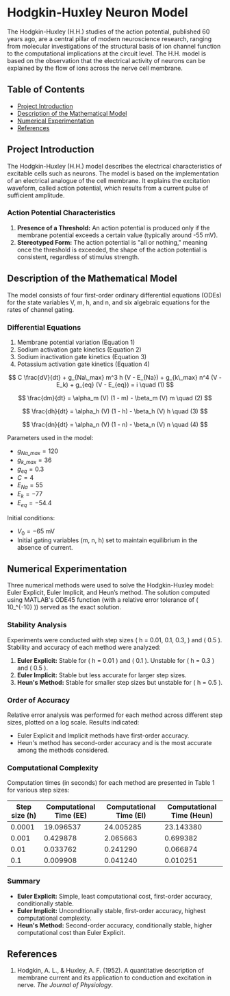 # Hodgkin-Huxley Neuron Model

The Hodgkin-Huxley (H.H.) studies of the action potential, published 60 years ago, are a central pillar of modern neuroscience research, ranging from molecular investigations of the structural basis of ion channel function to the computational implications at the circuit level. The H.H. model is based on the observation that the electrical activity of neurons can be explained by the flow of ions across the nerve cell membrane.

## Table of Contents

<ul>
<li><a href="#project-introduction">Project Introduction</a></li>
<li><a href="#description-of-the-mathematical-model">Description of the Mathematical Model</a></li>
<li><a href="#numerical-experimentation">Numerical Experimentation</a></li>
<li><a href="#references">References</a></li>
</ul>

## Project Introduction

The Hodgkin-Huxley (H.H.) model describes the electrical characteristics of excitable cells such as neurons. The model is based on the implementation of an electrical analogue of the cell membrane. It explains the excitation waveform, called action potential, which results from a current pulse of sufficient amplitude.

### Action Potential Characteristics

1. **Presence of a Threshold:** An action potential is produced only if the membrane potential exceeds a certain value (typically around -55 mV).
2. **Stereotyped Form:** The action potential is "all or nothing," meaning once the threshold is exceeded, the shape of the action potential is consistent, regardless of stimulus strength.

## Description of the Mathematical Model

The model consists of four first-order ordinary differential equations (ODEs) for the state variables V, m, h, and n, and six algebraic equations for the rates of channel gating.

### Differential Equations

1. Membrane potential variation (Equation 1)
2. Sodium activation gate kinetics (Equation 2)
3. Sodium inactivation gate kinetics (Equation 3)
4. Potassium activation gate kinetics (Equation 4)

$$
C \frac{dV}{dt} + g_{Na\_max} m^3 h (V - E_{Na}) + g_{k\_max} n^4 (V - E_k) + g_{eq} (V - E_{eq}) = i \quad (1)
$$

$$
\frac{dm}{dt} = \alpha_m (V) (1 - m) - \beta_m (V) m \quad (2)
$$

$$
\frac{dh}{dt} = \alpha_h (V) (1 - h) - \beta_h (V) h \quad (3)
$$

$$
\frac{dn}{dt} = \alpha_n (V) (1 - n) - \beta_n (V) n \quad (4)
$$

Parameters used in the model:
- $g_{Na\_max} = 120$
- $g_{k\_max} = 36$
- $g_{eq} = 0.3$
- $C = 4$
- $E_{Na} = 55$
- $E_k = -77$
- $E_{eq} = -54.4$

Initial conditions:
- $V_{0} = -65$ mV
- Initial gating variables (m, n, h) set to maintain equilibrium in the absence of current.

## Numerical Experimentation

Three numerical methods were used to solve the Hodgkin-Huxley model: Euler Explicit, Euler Implicit, and Heun’s method. The solution computed using MATLAB's ODE45 function (with a relative error tolerance of \( 10_^{-10} \)) served as the exact solution.

### Stability Analysis

Experiments were conducted with step sizes \( h = 0.01, 0.1, 0.3, \) and \( 0.5 \). Stability and accuracy of each method were analyzed:

1. **Euler Explicit:** Stable for \( h = 0.01 \) and \( 0.1 \). Unstable for \( h = 0.3 \) and \( 0.5 \).
2. **Euler Implicit:** Stable but less accurate for larger step sizes.
3. **Heun's Method:** Stable for smaller step sizes but unstable for \( h = 0.5 \).

### Order of Accuracy

Relative error analysis was performed for each method across different step sizes, plotted on a log scale. Results indicated:
- Euler Explicit and Implicit methods have first-order accuracy.
- Heun's method has second-order accuracy and is the most accurate among the methods considered.

### Computational Complexity

Computation times (in seconds) for each method are presented in Table 1 for various step sizes:

| Step size (h) | Computational Time (EE) | Computational Time (EI) | Computational Time (Heun) |
|---------------|--------------------------|--------------------------|---------------------------|
| 0.0001        | 19.096537                | 24.005285                | 23.143380                 |
| 0.001         | 0.429878                 | 2.065663                 | 0.699382                  |
| 0.01          | 0.033762                 | 0.241290                 | 0.066874                  |
| 0.1           | 0.009908                 | 0.041240                 | 0.010251                  |

### Summary

- **Euler Explicit:** Simple, least computational cost, first-order accuracy, conditionally stable.
- **Euler Implicit:** Unconditionally stable, first-order accuracy, highest computational complexity.
- **Heun's Method:** Second-order accuracy, conditionally stable, higher computational cost than Euler Explicit.

## References

1. Hodgkin, A. L., & Huxley, A. F. (1952). A quantitative description of membrane current and its application to conduction and excitation in nerve. _The Journal of Physiology_.
